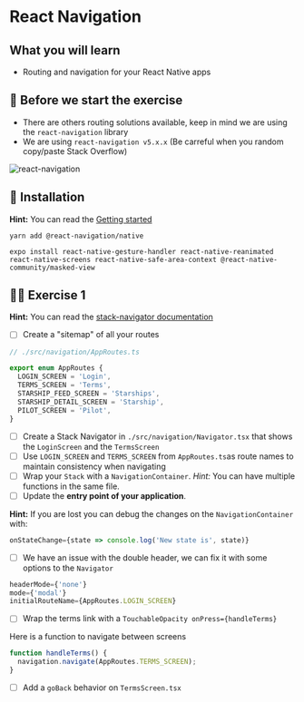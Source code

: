 # React Navigation

## What you will learn

- Routing and navigation for your React Native apps

## 👾 Before we start the exercise

- There are others routing solutions available, keep in mind we are using the `react-navigation` library
- We are using `react-navigation v5.x.x` (Be carreful when you random copy/paste Stack Overflow)

![react-navigation](https://raw.githubusercontent.com/flexbox/react-native-workshop/main/challenges/react-navigation/react-navigation.png)

## 📡 Installation

**Hint:** You can read the [Getting started](https://reactnavigation.org/docs/getting-started)

```console
yarn add @react-navigation/native
```

```console
expo install react-native-gesture-handler react-native-reanimated react-native-screens react-native-safe-area-context @react-native-community/masked-view
```

## 👨‍🚀 Exercise 1

**Hint:** You can read the [stack-navigator documentation](https://reactnavigation.org/docs/stack-navigator/)

- [ ] Create a "sitemap" of all your routes

```javascript
// ./src/navigation/AppRoutes.ts

export enum AppRoutes {
  LOGIN_SCREEN = 'Login',
  TERMS_SCREEN = 'Terms',
  STARSHIP_FEED_SCREEN = 'Starships',
  STARSHIP_DETAIL_SCREEN = 'Starship',
  PILOT_SCREEN = 'Pilot',
}
```

- [ ] Create a Stack Navigator in `./src/navigation/Navigator.tsx` that shows the `LoginScreen` and the `TermsScreen`
- [ ] Use `LOGIN_SCREEN` and `TERMS_SCREEN` from `AppRoutes.ts`as route names to maintain consistency when navigating
- [ ] Wrap your `Stack` with a `NavigationContainer`. _Hint:_ You can have multiple functions in the same file.
- [ ] Update the **entry point of your application**.

**Hint:** If you are lost you can debug the changes on the `NavigationContainer` with:

```javascript
onStateChange={state => console.log('New state is', state)}
```

- [ ] We have an issue with the double header, we can fix it with some options to the `Navigator`

```javascript
headerMode={'none'}
mode={'modal'}
initialRouteName={AppRoutes.LOGIN_SCREEN}
```

- [ ] Wrap the terms link with a `TouchableOpacity onPress={handleTerms}`

Here is a function to navigate between screens

```javascript
function handleTerms() {
  navigation.navigate(AppRoutes.TERMS_SCREEN);
}
```

- [ ] Add a `goBack` behavior on `TermsScreen.tsx`
